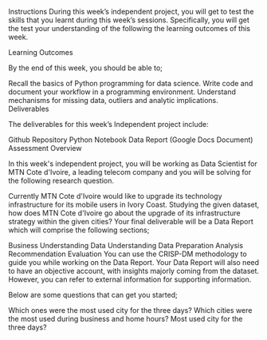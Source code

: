 Instructions
During this week’s independent project, you will get to test the skills that you learnt during this week’s sessions. Specifically, you will get the test your understanding of the following the learning outcomes of this week. 

Learning Outcomes

By the end of this week, you should be able to;

Recall the basics of Python programming for data science. 
Write code and document your workflow in a programming environment.
Understand mechanisms for missing data, outliers and analytic implications.
Deliverables

The deliverables for this week’s Independent project include:

Github Repository
Python Notebook
Data Report (Google Docs Document) 
Assessment
Overview

In this week's independent project, you will be working as Data Scientist for MTN Cote d'Ivoire, a leading telecom company and you will be solving for the following research question.

Currently MTN Cote d'Ivoire would like to upgrade its technology infrastructure for its mobile users in Ivory Coast. Studying the given dataset, how does MTN Cote d'Ivoire go about the upgrade of its infrastructure strategy within the given cities?
Your final deliverable will be a Data Report which will comprise the following sections;

Business Understanding 
Data Understanding 
Data Preparation 
Analysis 
Recommendation 
Evaluation
You can use the CRISP-DM methodology to guide you while working on the Data Report. Your Data Report will also need to have an objective account, with insights majorly coming from the dataset. However, you can refer to external information for supporting information. 

Below are some questions that can get you started;

Which ones were the most used city for the three days?
Which cities were the most used during business and home hours?
Most used city for the three days?

